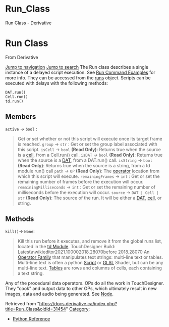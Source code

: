 

# Run_Class

Run Class - Derivative




# Run Class
From Derivative

[Jump to navigation](#mw-head)
[Jump to search](#searchInput)
The Run class describes a single instance of a delayed script execution. See [Run Command Examples](Run_Command_Examples.html "Run Command Examples") for more info.
They can be accessed from the [runs](Runs_Class.html "Runs Class") object. Scripts can be executed with delays with the following methods:
```
DAT.run()
Cell.run()
td.run()
```
  

## Members
`active` → `bool` :
> Get or set whether or not this script will execute once its target frame is reached.
`group` → `str` :
> Get or set the group label associated with this script.
`isCell` → `bool` **(Read Only)**:
> Returns true when the source is a [cell](Cell_Class.html "Cell Class"), from a Cell.run() call.
`isDAT` → `bool` **(Read Only)**:
> Returns true when the source is a [DAT](DAT_Class.html "DAT Class"), from a DAT.run() call.
`isString` → `bool` **(Read Only)**:
> Returns true when the source is a string, from a td module run() call
`path` → `OP` **(Read Only)**:
> The [operator](OP_Class.html "OP Class") location from which this script will execute.
`remainingFrames` → `int` :
> Get or set the remaining number of frames before the execution will occur.
`remainingMilliseconds` → `int` :
> Get or set the remaining number of milliseconds before the execution will occur.
`source` → `DAT | Cell | str` **(Read Only)**:
> The source of the run. It will be either a [DAT](DAT_Class.html "DAT Class"), [cell](Cell_Class.html "Cell Class"), or string.
## Methods
`kill()`→ `None`:
> Kill this run before it executes, and remove it from the global runs list, located in the [td Module](Td_Module.html "Td Module").
TouchDesigner Build: Latest\nwikieditor2021.100002018.28070before 2018.28070
An [Operator Family](Operator_Family.html "Operator Family") that manipulates text strings: multi-line text or tables. Multi-line text is often a python [Script](Script.html "Script") or [GLSL](GLSL.html "GLSL") Shader, but can be any multi-line text. [Tables](Table_DAT.html "Table DAT") are rows and columns of cells, each containing a text string.

Any of the procedural data operators. OPs do all the work in TouchDesigner. They "cook" and output data to other OPs, which ultimately result in new images, data and audio being generated. See [Node](Node.html "Node").

Retrieved from "<https://docs.derivative.ca/index.php?title=Run_Class&oldid=31454>"
[Category](Special_Categories.html "Special:Categories"):
* [Python Reference](Category_Python_Reference.html "Category:Python Reference")
